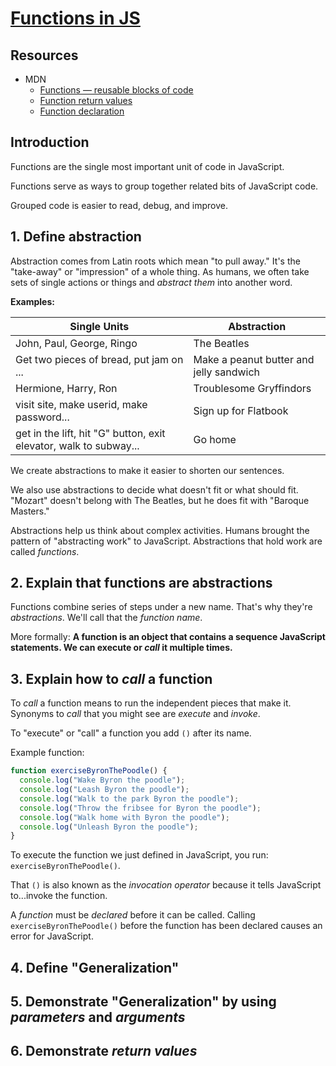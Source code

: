 # [Functions in JS](https://learn.co/tracks/online-software-engineering-structured/front-end-web-programming/recognizing-javascript-events/functions-in-javascript)

## Resources

- MDN
  + [Functions — reusable blocks of code](https://developer.mozilla.org/en-US/docs/Learn/JavaScript/Building_blocks/Functions)
  + [Function return values](https://developer.mozilla.org/en-US/docs/Learn/JavaScript/Building_blocks/Return_values)
  + [Function declaration](https://developer.mozilla.org/en-US/docs/Web/JavaScript/Reference/Statements/function)

## Introduction

Functions are the single most important unit of code in JavaScript.

Functions serve as ways to group together related bits of JavaScript code.

Grouped code is easier to read, debug, and improve.

## 1. Define abstraction

Abstraction comes from Latin roots which mean "to pull away." It's the
"take-away" or "impression" of a whole thing.  As humans, we often take sets of
single actions or things and _abstract them_ into another word.

**Examples:**

| Single Units | Abstraction |
|-------------|--------------|
|John, Paul, George, Ringo | The Beatles |
|Get two pieces of bread, put jam on ... | Make a peanut butter and jelly sandwich |
|Hermione, Harry, Ron | Troublesome Gryffindors |
| visit site, make userid, make password... | Sign up for Flatbook|
| get in the lift, hit "G" button, exit elevator, walk to subway... | Go home|

We create abstractions to make it easier to shorten our sentences.

We also use abstractions to decide
what doesn't fit or what should fit. "Mozart" doesn't belong with The Beatles,
but he does fit with "Baroque Masters."

Abstractions help us think about complex activities. Humans brought the pattern of
"abstracting work" to JavaScript. Abstractions that hold work are called
_functions_.

## 2. Explain that functions are abstractions

Functions combine series of steps under a new name. That's why they're
_abstractions_. We'll call that the _function name_.

More formally:
**A function is an object that contains a sequence JavaScript
statements.  We can execute or _call_ it multiple times.**

## 3. Explain how to _call_ a function

To _call_ a function means to run the independent pieces that make it.
Synonyms to _call_ that you might see are _execute_ and _invoke_.

To "execute" or "call" a function you add `()` after its name.

Example function:

```javascript
function exerciseByronThePoodle() {
  console.log("Wake Byron the poodle");
  console.log("Leash Byron the poodle");
  console.log("Walk to the park Byron the poodle");
  console.log("Throw the fribsee for Byron the poodle");
  console.log("Walk home with Byron the poodle");
  console.log("Unleash Byron the poodle");
}
```

To execute the function we just defined in JavaScript, you run: `exerciseByronThePoodle()`.

That `()` is also known as the _invocation operator_ because
it tells JavaScript to...invoke the function.

A _function_ must be _declared_ before it can be called. Calling
`exerciseByronThePoodle()` before the function has been declared causes an
error for JavaScript.

## 4. Define "Generalization"



## 5. Demonstrate "Generalization" by using _parameters_ and _arguments_

## 6. Demonstrate _return values_